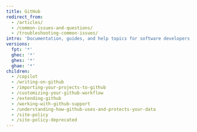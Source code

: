 ```yaml
---
title: GitHub
redirect_from:
  - /articles/
  - /common-issues-and-questions/
  - /troubleshooting-common-issues/
intro: 'Documentation, guides, and help topics for software developers, designers, and project managers. Covers using Git, pull requests, issues, wikis, gists, and everything you need to make the most of GitHub for development.'
versions:
  fpt: '*'
  ghec: '*'
  ghes: '*'
  ghae: '*'
children:
  - /copilot
  - /writing-on-github
  - /importing-your-projects-to-github
  - /customizing-your-github-workflow
  - /extending-github
  - /working-with-github-support
  - /understanding-how-github-uses-and-protects-your-data
  - /site-policy
  - /site-policy-deprecated
---
```


